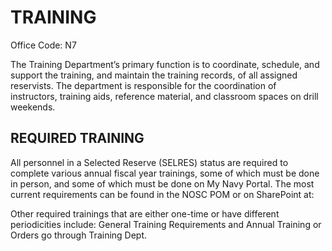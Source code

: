 # TRAINING
Office Code: N7

The Training Department’s primary function is to coordinate, schedule, and support the training, and maintain the training records, of all assigned reservists.  The department is responsible for the coordination of instructors, training aids, reference material, and classroom spaces on drill weekends.

## REQUIRED TRAINING
All personnel in a Selected Reserve (SELRES) status are required to complete various annual fiscal year trainings, some of which must be done in person, and some of which must be done on My Navy Portal.  The most current requirements can be found in the NOSC POM or on SharePoint at: 

Other required trainings that are either one-time or have different periodicities include:  General Training Requirements and Annual Training or Orders go through Training Dept. 
